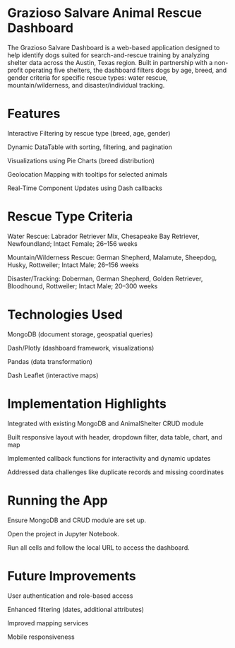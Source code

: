 # Grazioso Salvare Animal Rescue Dashboard
The Grazioso Salvare Dashboard is a web-based application designed to help identify dogs suited for search-and-rescue training by analyzing shelter data across the Austin, Texas region. 
Built in partnership with a non-profit operating five shelters, the dashboard filters dogs by age, breed, and gender criteria for specific rescue types: water rescue, mountain/wilderness, and disaster/individual tracking.

# Features
Interactive Filtering by rescue type (breed, age, gender)

Dynamic DataTable with sorting, filtering, and pagination

Visualizations using Pie Charts (breed distribution)

Geolocation Mapping with tooltips for selected animals

Real-Time Component Updates using Dash callbacks

# Rescue Type Criteria
Water Rescue: Labrador Retriever Mix, Chesapeake Bay Retriever, Newfoundland; Intact Female; 26–156 weeks

Mountain/Wilderness Rescue: German Shepherd, Malamute, Sheepdog, Husky, Rottweiler; Intact Male; 26–156 weeks

Disaster/Tracking: Doberman, German Shepherd, Golden Retriever, Bloodhound, Rottweiler; Intact Male; 20–300 weeks

# Technologies Used
MongoDB (document storage, geospatial queries)

Dash/Plotly (dashboard framework, visualizations)

Pandas (data transformation)

Dash Leaflet (interactive maps)

# Implementation Highlights
Integrated with existing MongoDB and AnimalShelter CRUD module

Built responsive layout with header, dropdown filter, data table, chart, and map

Implemented callback functions for interactivity and dynamic updates

Addressed data challenges like duplicate records and missing coordinates

# Running the App
Ensure MongoDB and CRUD module are set up.

Open the project in Jupyter Notebook.

Run all cells and follow the local URL to access the dashboard.

# Future Improvements
User authentication and role-based access

Enhanced filtering (dates, additional attributes)

Improved mapping services

Mobile responsiveness
